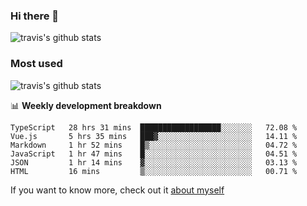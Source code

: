 ### Hi there 👋

<!--
**HondryTravis/HondryTravis** is a ✨ _special_ ✨ repository because its `README.md` (this file) appears on your GitHub profile.

Here are some ideas to get you started:

- 🔭 I’m currently working on ...
- 🌱 I’m currently learning ...
- 👯 I’m looking to collaborate on ...
- 🤔 I’m looking for help with ...
- 💬 Ask me about ...
- 📫 How to reach me: ...
- 😄 Pronouns: ...
- ⚡ Fun fact: ...
-->

![travis's github stats](https://github-readme-stats.vercel.app/api?username=HondryTravis&hide=stars)
### Most used
![travis's github stats](https://github-readme-stats.anuraghazra1.vercel.app/api/top-langs/?username=HondryTravis&layout=compact&hide_title=true)

📊 **Weekly development breakdown**

<!--START_SECTION:waka-->

```text
TypeScript   28 hrs 31 mins  ██████████████████░░░░░░░   72.08 %
Vue.js       5 hrs 35 mins   ███▓░░░░░░░░░░░░░░░░░░░░░   14.11 %
Markdown     1 hr 52 mins    █▒░░░░░░░░░░░░░░░░░░░░░░░   04.72 %
JavaScript   1 hr 47 mins    █░░░░░░░░░░░░░░░░░░░░░░░░   04.51 %
JSON         1 hr 14 mins    ▓░░░░░░░░░░░░░░░░░░░░░░░░   03.13 %
HTML         16 mins         ▒░░░░░░░░░░░░░░░░░░░░░░░░   00.71 %
```

<!--END_SECTION:waka-->

If you want to know more, check out it [about myself](https://hondrytravis.github.io/)
